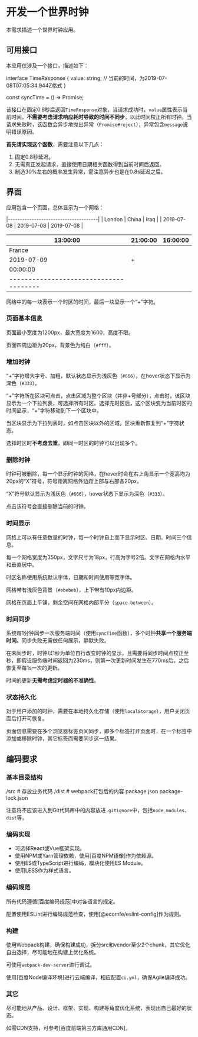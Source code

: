 # 开发一个世界时钟

本需求描述一个世界时钟应用。

## 可用接口

本应用仅涉及一个接口，描述如下：

interface TimeResponse {
    value: string; // 当前的时间，为2019-07-08T07:05:34.944Z格式
}

const syncTime = () => Promise<TimeResponse>;

该接口在固定0.8秒后返回`TimeResponse`对象，当请求成功时，`value`属性表示当前时间，**不需要考虑请求响应耗时导致的时间不同步**，以此时间校正所有时钟。当请求失败时，该函数会异步地抛出异常（`Promise#reject`），异常包含`message`说明错误原因。

**首先请实现这个函数**，需要注意以下几点：

1. 固定0.8秒延迟。
2. 无需真正发起请求，直接使用日期相关函数得到当前时间后返回。
3. 制造30%左右的概率发生异常，需注意异步也是在0.8s延迟之后。

## 界面

应用包含一个页面，总体显示为一个网格：

|--------------------------------------|
|   London   |    China   |    Iraq    |
| 2019-07-08 | 2019-07-08 | 2019-07-08 |

| 13:00:00                               | 21:00:00 | 16:00:00 |
| -------------------------------------- | -------- | -------- |
| France                                 |          |          |
| 2019-07-09                             | +        |          |
| 00:00:00                               |          |          |
| -------------------------------------- |          |          |

网络中的每一块表示一个时区的时间，最后一块显示一个“+”字符。

### 页面基本信息

页面最小宽度为1200px，最大宽度为1600，高度不限。

页面四周边距为20px，背景色为纯白（`#fff`）。

### 增加时钟

“+”字符增大字号、加粗，默认状态显示为浅灰色（`#666`），在hover状态下显示为深色（`#333`）。

“+”字符所在区块可点击，点击区域为整个区块（并非+号部分），点击时，该区块显示为一个下拉列表，可选择所有时区。选择完时区后，这个区块变为当前时区的时间显示，“+”字符移动到下一个区块中。

当区块显示为下拉列表时，如点击区块以外的区域，区块重新恢复到“+”字符状态。

选择时区时**不考虑去重**，即同一时区的时钟可以出现多个。

### 删除时钟

时钟可被删除，每一个显示时钟的网格，在hover时会在右上角显示一个宽高均为20px的“X”符号，符号距离网格外边距上部与右部各20px。

“X”符号默认显示为浅灰色（`#666`），hover状态下显示为深色（`#333`）。

点击该符号会直接删除当前的时钟。

### 时间显示

网格上可以有任意数量的时钟，每一个时钟自上而下显示时区、日期、时间三个信息。

每一个网格宽度为350px，文字尺寸为18px，行高为字号2倍。文字在网格内水平和垂直居中。

时区名称使用系统默认字体，日期和时间使用等宽字体。

网格带有浅灰色背景（`#ebebeb`），上下带有10px内边距。

网格在页面上平铺，剩余空间在网格内部平分（`space-between`）。

### 时间同步

系统每1分钟同步一次服务端时间（使用`syncTime`函数），多个时钟**共享一个服务端时间**。同步失败无需做任何展示，静默失败。

在未同步时，时钟以1秒为单位自行改变时钟的显示，且需要将同步时间点校正至秒，即假设服务端时间返回为230ms，则第一次更新时间发生在770ms后，之后恢复至每1s一次的更新。

时间的更新**无需考虑定时器的不准确性**。

### 状态持久化

对于用户添加的时钟，需要在本地持久化存储（使用`localStorage`），用户关闭页面后打开可恢复。

页面信息需要在多个浏览器标签页间同步，即多个标签打开页面时，在一个标签中添加或移除时钟，其它标签而需要同步这一结果。

## 编码要求

### 基本目录结构

/src # 存放业务代码
/dist # webpack打包后的内容
package.json
package-lock.json

注意将不应该进入到Git代码库中的内容放进`.gitignore`中，包括`node_modules`、`dist`等。

### 编码实现

- 可选择React或Vue框架实现。
- 使用NPM或Yarn管理依赖，使用[百度NPM镜像]作为依赖源。
- 使用ES或TypeScript进行编码，模块化使用ES Module。
- 使用LESS作为样式语言。

### 编码规范

所有代码遵循[百度编码规范]中对各语言的规定。

配置使用ESLint进行编码规范检查，使用[@ecomfe/eslint-config]作为规则。

### 构建

使用Webpack构建，确保构建成功，拆分src和vendor至少2个chunk，其它优化自由选择，尽可能地在构建上优化系统。

可使用`webpack-dev-server`进行调试。

使用[百度Node编译环境]进行云端编译，相应配置`ci.yml`，确保Agile编译成功。

### 其它

尽可能地从产品、设计、框架、实现、构建等角度优化系统，表现出自己最好的状态。

如需CDN支持，可参考[百度前端第三方库通用CDN]。